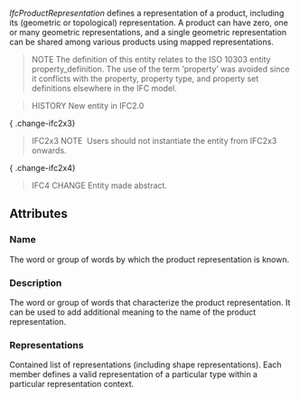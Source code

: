 _IfcProductRepresentation_ defines a representation of a product, including its (geometric or topological) representation. A product can have zero, one or many geometric representations, and a single geometric representation can be shared among various products using mapped representations.

<!-- end of short definition -->


> NOTE The definition of this entity relates to the ISO 10303 entity property_definition. The use of the term ‘property’ was avoided since it conflicts with the property, property type, and property set definitions elsewhere in the IFC model.

> HISTORY New entity in IFC2.0

{ .change-ifc2x3}
> IFC2x3 NOTE  Users should not instantiate the entity from IFC2x3 onwards.

{ .change-ifc2x4}
> IFC4 CHANGE Entity made abstract.

## Attributes

### Name
The word or group of words by which the product representation is known.

### Description
The word or group of words that characterize the product representation. It can be used to add additional meaning to the name of the product representation.

### Representations
Contained list of representations (including shape representations). Each member defines a valid representation of a particular type within a particular representation context.
